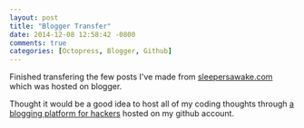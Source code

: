 ```yaml
---
layout: post
title: "Blogger Transfer"
date: 2014-12-08 12:58:42 -0800
comments: true
categories: [Octopress, Blogger, Github]
---
```

Finished transfering the few posts I've made from [sleepersawake.com](http://www.sleepersawake.com) which was hosted on blogger.

Thought it would be a good idea to host all of my coding thoughts through [a blogging platform for hackers](http://www.octopress.org) 
hosted on my github account.
